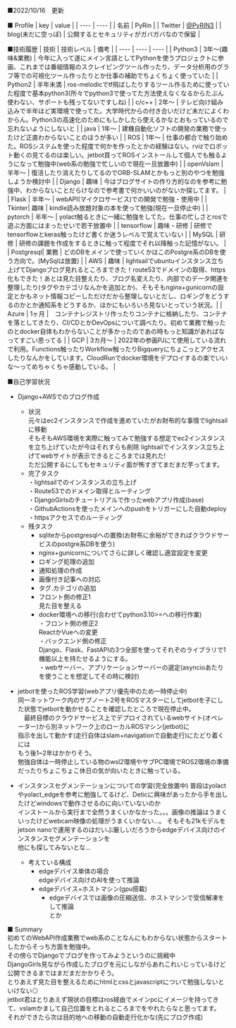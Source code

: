 
■2022/10/16　更新

■ Profile
|  key  |  value  |
| ---- | ---- |
|  名前  |  PyRin  |
|  Twitter  |  [@PyRIN3](https://twitter.com/PyRIN3)  |
| blog(未だに空っぽ) | 公開するとセキュリティがガバガバなので保留 |

■技術履歴
| 技術 | 技術レベル | 備考 |
| ---- | ---- | ---- |
| Python3 | 3年～(趣味&業務) | 今年に入って遂にメイン言語としてPythonを使うプロジェクトに参画、これまでは番組情報のスクレイピングツール作ったり、データ分析用のグラフ等での可視化ツール作ったりとか仕事の補助でちょくちょく使っていた |
| Python2 | 半年未満 | ros-melodicでtf飛ばしたりするツール作るために使っていた程度で基本python3(所々でpython3で使ってた方法使えなくなるからたぶん使わない、サポートも残ってないですしね) |
| c/c++ | 2年～ | テレビ向け組み込みで半年ほど実環境で使ってた。大学時代からの付き合いだけど未だによくわからん。Python3の高速化のためにもしかしたら使えるかなとおもっているので忘れないようにしないと |
| java | 1年～ | 建機自動化ソフトの開発の業務で使ったけど正直わからないことのほうが多い |
| ROS | 1年～ | 仕事の都合で触り始めた。ROSシステムを使った程度で何かを作ったとかの経験はない。rvizでロボット動くの見てるのは楽しい。jetbot買ってROSインストールして個人でも触るようになって勉強中(web系の勉強で忙しいので現在一旦放置中) |
| openVslam | 半年～ | 復活したり消えたりしてるのでORB-SLAMとかもっと別のやつを勉強しようか検討中 |
| Django | 趣味 | 今はブログサイトの作り方的なのを参考に勉強中、わからないことだらけなので参考書で何かいいのがないか探してます。 |
| Flask | 半年～ |   webAPI(マイクロサービス)での開発で勉強・使用中 |
| Tkinter| 趣味 | kindle読み放題対象の本を使って勉強(現在一旦停止中) |
| pytorch | 半年～ | yolact触るときに一緒に勉強をしてた。仕事の忙しさとrosで遊ぶ方面にはまったせいで若干放置中 |
| tensorflow | 趣味・研修 | 研修でtensorflowとkeras触ったけど書くか迷うレベルで覚えていない |
| MySQL | 研修 | 研修の課題を作成をするときに触って程度でそれ以降触った記憶がない。 |
| Postgresql| 業務 | どのDBをメインで使っていくかはこのPostgre系のDBを使う方向で。(MySqlは放置) |
| AWS | 趣味 | lightsailでubuntuインスタンス立ち上げてDjangoブログ見れるところまできた！route53でドメインの取得、https化もできた！あとは見た目整えたり、ブログ名変えたり、内部でのデータ関連を整理したり(タグやカテゴリなんかを追加とか)、そもそもnginx+gunicornの設定とかもネット情報コピーしただけだから整理しないとだし、ロギングをどうするのかとか通知系をどうするか、ほかにもいろいろ見ないとっていう状況。|
| Azure | 1ヶ月 |　コンテナレジストリ作ったりコンテナに格納したり、コンテナを落としてきたり、CI/CDとかDevOpsについて調べたり。初めて業務で触ったのとdocker自体もわからないことが多かったのであの時もっと知識があればなってすごい思ってる | 
| GCP | 3カ月～ | 2022年の参画PJにて使用している流れで利用。Functions触ったりWorkflow触ったりBigqueryにちょこっとアクセスしたりなんかをしています。CloudRunでdocker環境をデプロイするの楽でいいな～ってめちゃくちゃ感動している。 |
  
■自己学習状況  
- Django+AWSでのブログ作成  
  - 状況  
    元々はec2インスタンスで作成を進めていたがお財布的な事情でlightsailに移動  
    そもそもAWS環境を実際に触ってみて勉強する想定でec2インスタンスを立ち上げていたが今はそれすらも削除
    lightsailでインスタンス立ち上げてwebサイトが表示できるところまでは見れた!  
    ただ公開するにしてもセキュリティ面が怖すぎてまだまだ芋ってます。  
  - 完了タスク  
    ・lightsailでのインスタンスの立ち上げ  
    ・Route53でのドメイン取得とルーティング  
    ・DjangoGirlsのチュートリアルで作ったwebアプリ作成(base)  
    ・GithubActionsを使ったメインへのpushをトリガーにした自動deploy  
    ・httpsアクセスでのルーティング  
  - 残タスク  
    - sqliteからpostgresqlへの置換(お財布に余裕ができればクラウドサービスのpostgre系DBを使う)  
    - nginx+gunicornについてさらに詳しく確認し適宜設定を変更  
    - ロギング処理の追加  
    - 通知処理の作成  
    - 画像付き記事への対応  
    - タグ.カテゴリの追加  
    - フロント側の修正1  
      見た目を整える  
    - docker環境への移行(合わせてpython3.10>=への移行作業)  
      ・フロント側の修正2  
        ReactかVueへの変更  
      ・バックエンド側の修正  
        Django、Flask、FastAPIの3つ全部を使ってそれぞのライブラリで1機能以上を持たせるようにする。  
      ・webサーバー、アプリケーションサーバーの選定(asyncioあたりを使うことを想定してその時に検討)
  
- jetbotを使ったROS学習(webアプリ優先中のため一時停止中)  
  同一ネットワーク内のサブノート2号をROSマスターにしてjetbotを子にした状態でjetbotを動かせることを確認したところで現在停止中。  
　最終目標のクラウドサービス上でデプロイされているwebサイト(オペレーター)から別ネットワーク上のローカルROSマシン(jetbot)に  
 指示を出して動かす(走行自体はslam+navigationで自動走行)にたどり着くには  
 もう後1~2年はかかりそう。  
 勉強自体は一時停止している物のwsl2環境やサブPC環境でROS2環境の準備だったりちょこちょこ休日の気が向いたときに触っている。
 
- インスタンスセグメンテーションについての学習(完全放置中)
  普段はyolactやyolact_edgeを参考に勉強してるけど、Deticに興味があったから手を出したけどwindowsで動作させるのに向いていないのか  
  インストールから実行まで全然うまくいかなかった。。。画像の推論はうまくいったけどwebcam映像の処理がうまくいかない…。 
  そもそも21kモデルをjetson nanoで運用するのはだいぶ厳しいだろうからedgeデバイス向けのインスタンスセグメンテーションを  
  他にも探してみないとな…  
  - 考えている構成  
    - edgeデバイス単体の場合  
      edgeデバイス向けのAIを使って推論  
    - edgeデバイス+ホストマシン(gpu搭載)  
      - edgeデバイスでは画像の圧縮送信、ホストマシンで受信解凍をして推論  
  とか  

■ Summary  
初めてのWebAPI作成業務でweb系のことなんにもわからない状態からスタートしたからそっち方面を勉強中。  
その傍らでDjangoでブログを作ってみようというのに挑戦中  
DjangoGirls見ながら作成したブログを元にしながらあれこれいじっているけど公開できるまではまだまだかかりそう。  
とりあえず見た目を整えるためにhtmlとcssとjavascriptについて勉強しないといけない◎  
jetbot君はとりあえず現状の目標はros経由でメインpcにイメージを持ってきて、vslamかまして自己位置をとれるところまでをやれたらなと思ってます。  
それができたら次は目的地への移動の自動走行化かな(先にブログ作成)  
